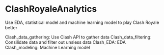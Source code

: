 # ClashRoyaleAnalytics
Use EDA, statistical model and machine learning model to play Clash Royale better

Clash_data_gathering: Use Clash API to gather data
Clash_data_filtering: Consilidate data and filter out unsless data
Clash_EDA: EDA
Clash_modeling: Machine Learning model
